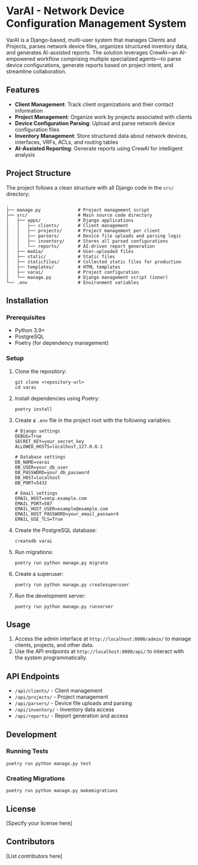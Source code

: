 # VarAI - Network Device Configuration Management System

VarAI is a Django-based, multi-user system that manages Clients and Projects, parses network device files, organizes structured inventory data, and generates AI-assisted reports. The solution leverages CrewAI—an AI-empowered workflow comprising multiple specialized agents—to parse device configurations, generate reports based on project intent, and streamline collaboration.

## Features

- **Client Management**: Track client organizations and their contact information
- **Project Management**: Organize work by projects associated with clients
- **Device Configuration Parsing**: Upload and parse network device configuration files
- **Inventory Management**: Store structured data about network devices, interfaces, VRFs, ACLs, and routing tables
- **AI-Assisted Reporting**: Generate reports using CrewAI for intelligent analysis

## Project Structure

The project follows a clean structure with all Django code in the `src/` directory:

```
.
├── manage.py              # Project management script
├── src/                   # Main source code directory
│   ├── apps/              # Django applications
│   │   ├── clients/       # Client management
│   │   ├── projects/      # Project management per client
│   │   ├── parsers/       # Device file uploads and parsing logic
│   │   ├── inventory/     # Stores all parsed configurations
│   │   └── reports/       # AI-driven report generation
│   ├── media/             # User-uploaded files
│   ├── static/            # Static files
│   ├── staticfiles/       # Collected static files for production
│   ├── templates/         # HTML templates
│   ├── varai/             # Project configuration
│   └── manage.py          # Django management script (inner)
└── .env                   # Environment variables
```

## Installation

### Prerequisites

- Python 3.9+
- PostgreSQL
- Poetry (for dependency management)

### Setup

1. Clone the repository:
   ```
   git clone <repository-url>
   cd varai
   ```

2. Install dependencies using Poetry:
   ```
   poetry install
   ```

3. Create a `.env` file in the project root with the following variables:
   ```
   # Django settings
   DEBUG=True
   SECRET_KEY=your_secret_key
   ALLOWED_HOSTS=localhost,127.0.0.1

   # Database settings
   DB_NAME=varai
   DB_USER=your_db_user
   DB_PASSWORD=your_db_password
   DB_HOST=localhost
   DB_PORT=5432

   # Email settings
   EMAIL_HOST=smtp.example.com
   EMAIL_PORT=587
   EMAIL_HOST_USER=example@example.com
   EMAIL_HOST_PASSWORD=your_email_password
   EMAIL_USE_TLS=True
   ```

4. Create the PostgreSQL database:
   ```
   createdb varai
   ```

5. Run migrations:
   ```
   poetry run python manage.py migrate
   ```

6. Create a superuser:
   ```
   poetry run python manage.py createsuperuser
   ```

7. Run the development server:
   ```
   poetry run python manage.py runserver
   ```

## Usage

1. Access the admin interface at `http://localhost:8000/admin/` to manage clients, projects, and other data.
2. Use the API endpoints at `http://localhost:8000/api/` to interact with the system programmatically.

## API Endpoints

- `/api/clients/` - Client management
- `/api/projects/` - Project management
- `/api/parsers/` - Device file uploads and parsing
- `/api/inventory/` - Inventory data access
- `/api/reports/` - Report generation and access

## Development

### Running Tests

```
poetry run python manage.py test
```

### Creating Migrations

```
poetry run python manage.py makemigrations
```

## License

[Specify your license here]

## Contributors

[List contributors here] 